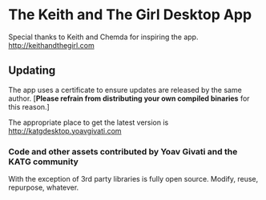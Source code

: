 The Keith and The Girl Desktop App
=============

Special thanks to Keith and Chemda for inspiring the app. http://keithandthegirl.com

Updating
--------

The app uses a certificate to ensure updates are released by the same author. 
[**Please refrain from distributing your own compiled binaries** for this reason.]

The appropriate place to get the latest version is http://katgdesktop.yoavgivati.com


### Code and other assets contributed by Yoav Givati and the KATG community

With the exception of 3rd party libraries is fully open source. Modify, reuse, repurpose, whatever.
